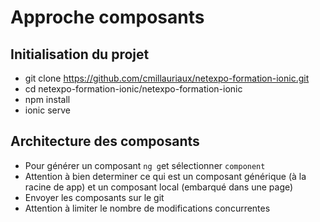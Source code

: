 # Approche composants

## Initialisation du projet
- git clone https://github.com/cmillauriaux/netexpo-formation-ionic.git
- cd netexpo-formation-ionic/netexpo-formation-ionic
- npm install
- ionic serve

## Architecture des composants

- Pour générer un composant `ng g`et sélectionner `component`
- Attention à bien determiner ce qui est un composant générique (à la racine de app) et un composant local (embarqué dans une page)
- Envoyer les composants sur le git
- Attention à limiter le nombre de modifications concurrentes